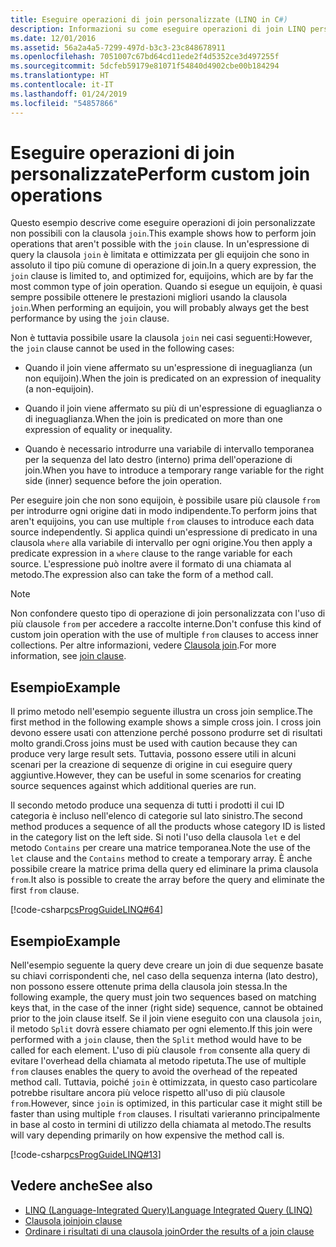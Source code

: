 ```yaml
---
title: Eseguire operazioni di join personalizzate (LINQ in C#)
description: Informazioni su come eseguire operazioni di join LINQ personalizzate in C#.
ms.date: 12/01/2016
ms.assetid: 56a2a4a5-7299-497d-b3c3-23c848678911
ms.openlocfilehash: 7051007c67bd64cd11ede2f4d5352ce3d497255f
ms.sourcegitcommit: 5dcfeb59179e81071f54840d4902cbe00b184294
ms.translationtype: HT
ms.contentlocale: it-IT
ms.lasthandoff: 01/24/2019
ms.locfileid: "54857866"
---
```

# <a name="perform-custom-join-operations"></a><span data-ttu-id="cd667-103">Eseguire operazioni di join personalizzate</span><span class="sxs-lookup"><span data-stu-id="cd667-103">Perform custom join operations</span></span>

<span data-ttu-id="cd667-104">Questo esempio descrive come eseguire operazioni di join personalizzate non possibili con la clausola `join`.</span><span class="sxs-lookup"><span data-stu-id="cd667-104">This example shows how to perform join operations that aren't possible with the `join` clause.</span></span> <span data-ttu-id="cd667-105">In un'espressione di query la clausola `join` è limitata e ottimizzata per gli equijoin che sono in assoluto il tipo più comune di operazione di join.</span><span class="sxs-lookup"><span data-stu-id="cd667-105">In a query expression, the `join` clause is limited to, and optimized for, equijoins, which are by far the most common type of join operation.</span></span> <span data-ttu-id="cd667-106">Quando si esegue un equijoin, è quasi sempre possibile ottenere le prestazioni migliori usando la clausola `join`.</span><span class="sxs-lookup"><span data-stu-id="cd667-106">When performing an equijoin, you will probably always get the best performance by using the `join` clause.</span></span>

<span data-ttu-id="cd667-107">Non è tuttavia possibile usare la clausola `join` nei casi seguenti:</span><span class="sxs-lookup"><span data-stu-id="cd667-107">However, the `join` clause cannot be used in the following cases:</span></span>

- <span data-ttu-id="cd667-108">Quando il join viene affermato su un'espressione di ineguaglianza (un non equijoin).</span><span class="sxs-lookup"><span data-stu-id="cd667-108">When the join is predicated on an expression of inequality (a non-equijoin).</span></span>

- <span data-ttu-id="cd667-109">Quando il join viene affermato su più di un'espressione di eguaglianza o di ineguaglianza.</span><span class="sxs-lookup"><span data-stu-id="cd667-109">When the join is predicated on more than one expression of equality or inequality.</span></span>

- <span data-ttu-id="cd667-110">Quando è necessario introdurre una variabile di intervallo temporanea per la sequenza del lato destro (interno) prima dell'operazione di join.</span><span class="sxs-lookup"><span data-stu-id="cd667-110">When you have to introduce a temporary range variable for the right side (inner) sequence before the join operation.</span></span>

 <span data-ttu-id="cd667-111">Per eseguire join che non sono equijoin, è possibile usare più clausole `from` per introdurre ogni origine dati in modo indipendente.</span><span class="sxs-lookup"><span data-stu-id="cd667-111">To perform joins that aren't equijoins, you can use multiple `from` clauses to introduce each data source independently.</span></span> <span data-ttu-id="cd667-112">Si applica quindi un'espressione di predicato in una clausola `where` alla variabile di intervallo per ogni origine.</span><span class="sxs-lookup"><span data-stu-id="cd667-112">You then apply a predicate expression in a `where` clause to the range variable for each source.</span></span> <span data-ttu-id="cd667-113">L'espressione può inoltre avere il formato di una chiamata al metodo.</span><span class="sxs-lookup"><span data-stu-id="cd667-113">The expression also can take the form of a method call.</span></span>

> [!NOTE]
> <span data-ttu-id="cd667-114">Non confondere questo tipo di operazione di join personalizzata con l'uso di più clausole `from` per accedere a raccolte interne.</span><span class="sxs-lookup"><span data-stu-id="cd667-114">Don't confuse this kind of custom join operation with the use of multiple `from` clauses to access inner collections.</span></span> <span data-ttu-id="cd667-115">Per altre informazioni, vedere [Clausola join](../language-reference/keywords/join-clause.md).</span><span class="sxs-lookup"><span data-stu-id="cd667-115">For more information, see [join clause](../language-reference/keywords/join-clause.md).</span></span>

## <a name="example"></a><span data-ttu-id="cd667-116">Esempio</span><span class="sxs-lookup"><span data-stu-id="cd667-116">Example</span></span>

<span data-ttu-id="cd667-117">Il primo metodo nell'esempio seguente illustra un cross join semplice.</span><span class="sxs-lookup"><span data-stu-id="cd667-117">The first method in the following example shows a simple cross join.</span></span> <span data-ttu-id="cd667-118">I cross join devono essere usati con attenzione perché possono produrre set di risultati molto grandi.</span><span class="sxs-lookup"><span data-stu-id="cd667-118">Cross joins must be used with caution because they can produce very large result sets.</span></span> <span data-ttu-id="cd667-119">Tuttavia, possono essere utili in alcuni scenari per la creazione di sequenze di origine in cui eseguire query aggiuntive.</span><span class="sxs-lookup"><span data-stu-id="cd667-119">However, they can be useful in some scenarios for creating source sequences against which additional queries are run.</span></span>

<span data-ttu-id="cd667-120">Il secondo metodo produce una sequenza di tutti i prodotti il cui ID categoria è incluso nell'elenco di categorie sul lato sinistro.</span><span class="sxs-lookup"><span data-stu-id="cd667-120">The second method produces a sequence of all the products whose category ID is listed in the category list on the left side.</span></span> <span data-ttu-id="cd667-121">Si noti l'uso della clausola `let` e del metodo `Contains` per creare una matrice temporanea.</span><span class="sxs-lookup"><span data-stu-id="cd667-121">Note the use of the `let` clause and the `Contains` method to create a temporary array.</span></span> <span data-ttu-id="cd667-122">È anche possibile creare la matrice prima della query ed eliminare la prima clausola `from`.</span><span class="sxs-lookup"><span data-stu-id="cd667-122">It also is possible to create the array before the query and eliminate the first `from` clause.</span></span>

[!code-csharp[csProgGuideLINQ#64](~/samples/snippets/csharp/concepts/linq/how-to-perform-custom-join-operations_1.cs)]

## <a name="example"></a><span data-ttu-id="cd667-123">Esempio</span><span class="sxs-lookup"><span data-stu-id="cd667-123">Example</span></span>

<span data-ttu-id="cd667-124">Nell'esempio seguente la query deve creare un join di due sequenze basate su chiavi corrispondenti che, nel caso della sequenza interna (lato destro), non possono essere ottenute prima della clausola join stessa.</span><span class="sxs-lookup"><span data-stu-id="cd667-124">In the following example, the query must join two sequences based on matching keys that, in the case of the inner (right side) sequence, cannot be obtained prior to the join clause itself.</span></span> <span data-ttu-id="cd667-125">Se il join viene eseguito con una clausola `join`, il metodo `Split` dovrà essere chiamato per ogni elemento.</span><span class="sxs-lookup"><span data-stu-id="cd667-125">If this join were performed with a `join` clause, then the `Split` method would have to be called for each element.</span></span> <span data-ttu-id="cd667-126">L'uso di più clausole `from` consente alla query di evitare l'overhead della chiamata al metodo ripetuta.</span><span class="sxs-lookup"><span data-stu-id="cd667-126">The use of multiple `from` clauses enables the query to avoid the overhead of the repeated method call.</span></span> <span data-ttu-id="cd667-127">Tuttavia, poiché `join` è ottimizzata, in questo caso particolare potrebbe risultare ancora più veloce rispetto all'uso di più clausole `from`.</span><span class="sxs-lookup"><span data-stu-id="cd667-127">However, since `join` is optimized, in this particular case it might still be faster than using multiple `from` clauses.</span></span> <span data-ttu-id="cd667-128">I risultati varieranno principalmente in base al costo in termini di utilizzo della chiamata al metodo.</span><span class="sxs-lookup"><span data-stu-id="cd667-128">The results will vary depending primarily on how expensive the method call is.</span></span>

[!code-csharp[csProgGuideLINQ#13](~/samples/snippets/csharp/concepts/linq/how-to-perform-custom-join-operations_2.cs)]

## <a name="see-also"></a><span data-ttu-id="cd667-129">Vedere anche</span><span class="sxs-lookup"><span data-stu-id="cd667-129">See also</span></span>

- [<span data-ttu-id="cd667-130">LINQ (Language-Integrated Query)</span><span class="sxs-lookup"><span data-stu-id="cd667-130">Language Integrated Query (LINQ)</span></span>](index.md)
- [<span data-ttu-id="cd667-131">Clausola join</span><span class="sxs-lookup"><span data-stu-id="cd667-131">join clause</span></span>](../language-reference/keywords/join-clause.md)
- [<span data-ttu-id="cd667-132">Ordinare i risultati di una clausola join</span><span class="sxs-lookup"><span data-stu-id="cd667-132">Order the results of a join clause</span></span>](order-the-results-of-a-join-clause.md)
